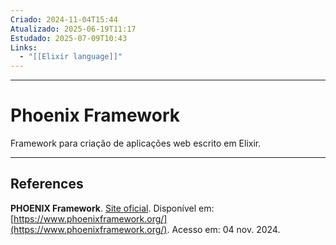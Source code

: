 ```yaml
---
Criado: 2024-11-04T15:44
Atualizado: 2025-06-19T11:17
Estudado: 2025-07-09T10:43
Links:
  - "[[Elixir language]]"
---
```

---
# Phoenix Framework

Framework para criação de aplicações web escrito em Elixir.

---
## References

**PHOENIX Framework**. [Site oficial](https://www.phoenixframework.org/). Disponível em: [https://www.phoenixframework.org/](https://www.phoenixframework.org/). Acesso em: 04 nov. 2024.